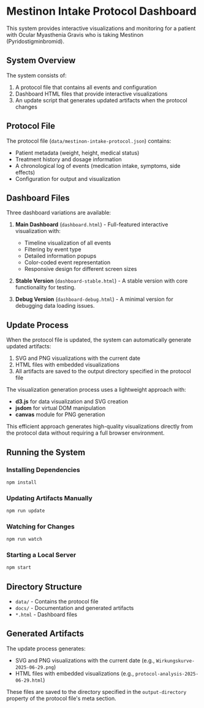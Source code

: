 # Mestinon Intake Protocol Dashboard

This system provides interactive visualizations and monitoring for a patient with Ocular Myasthenia Gravis who is taking Mestinon (Pyridostigminbromid).

## System Overview

The system consists of:

1. A protocol file that contains all events and configuration
2. Dashboard HTML files that provide interactive visualizations
3. An update script that generates updated artifacts when the protocol changes

## Protocol File

The protocol file (`data/mestinon-intake-protocol.json`) contains:

- Patient metadata (weight, height, medical status)
- Treatment history and dosage information
- A chronological log of events (medication intake, symptoms, side effects)
- Configuration for output and visualization

## Dashboard Files

Three dashboard variations are available:

1. **Main Dashboard** (`dashboard.html`) - Full-featured interactive visualization with:
   - Timeline visualization of all events
   - Filtering by event type
   - Detailed information popups
   - Color-coded event representation
   - Responsive design for different screen sizes

2. **Stable Version** (`dashboard-stable.html`) - A stable version with core functionality for testing.

3. **Debug Version** (`dashboard-debug.html`) - A minimal version for debugging data loading issues.

## Update Process

When the protocol file is updated, the system can automatically generate updated artifacts:

1. SVG and PNG visualizations with the current date
2. HTML files with embedded visualizations
3. All artifacts are saved to the output directory specified in the protocol file

The visualization generation process uses a lightweight approach with:
- **d3.js** for data visualization and SVG creation
- **jsdom** for virtual DOM manipulation
- **canvas** module for PNG generation

This efficient approach generates high-quality visualizations directly from the protocol data without requiring a full browser environment.

## Running the System

### Installing Dependencies

```bash
npm install
```

### Updating Artifacts Manually

```bash
npm run update
```

### Watching for Changes

```bash
npm run watch
```

### Starting a Local Server

```bash
npm start
```

## Directory Structure

- `data/` - Contains the protocol file
- `docs/` - Documentation and generated artifacts
- `*.html` - Dashboard files

## Generated Artifacts

The update process generates:

- SVG and PNG visualizations with the current date (e.g., `Wirkungskurve-2025-06-29.png`)
- HTML files with embedded visualizations (e.g., `protocol-analysis-2025-06-29.html`)

These files are saved to the directory specified in the `output-directory` property of the protocol file's meta section.